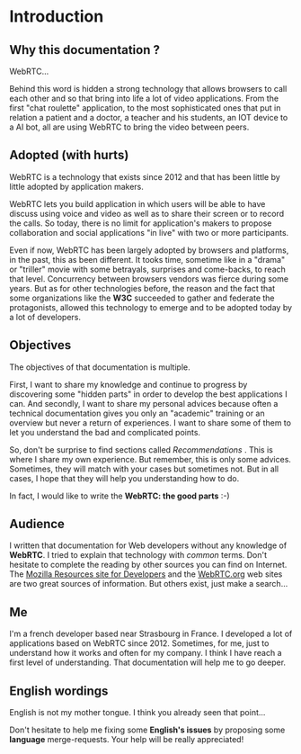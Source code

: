 # Introduction

## Why this documentation ?

WebRTC...

Behind this word is hidden a strong technology that allows browsers to call each other and so that bring into life a lot of video applications. From the first "chat roulette" application, to the most sophisticated ones that put in relation a patient and a doctor, a teacher and his students, an IOT device to a AI bot, all are using WebRTC to bring the video between peers.

## Adopted (with hurts)

WebRTC is a technology that exists since 2012 and that has been little by little adopted by application makers.

WebRTC lets you build application in which users will be able to have discuss using voice and video as well as to share their screen or to record the calls. So today, there is no limit for application's makers to propose collaboration and social applications "in live" with two or more participants.

Even if now, WebRTC has been largely adopted by browsers and platforms, in the past, this as been different. It tooks time, sometime like in a "drama" or "triller" movie with some betrayals, surprises and come-backs, to reach that level. Concurrency between browsers vendors was fierce during some years. But as for other technologies before, the reason and the fact that some organizations like the **W3C** succeeded to gather and federate the protagonists, allowed this technology to emerge and to be adopted today by a lot of developers.

## Objectives

The objectives of that documentation is multiple.

First, I want to share my knowledge and continue to progress by discovering some "hidden parts" in order to develop the best applications I can. And secondly, I want to share my personal advices because often a technical documentation gives you only an "academic" training or an overview but never a return of experiences. I want to share some of them to let you understand the bad and complicated points.

So, don't be surprise to find sections called _Recommendations_ . This is where I share my own experience. But remember, this is only some advices. Sometimes, they will match with your cases but sometimes not. But in all cases, I hope that they will help you understanding how to do.

In fact, I would like to write the **WebRTC: the good parts** :-)

## Audience

I written that documentation for Web developers without any knowledge of **WebRTC**. I tried to explain that technology with _common_ terms. Don't hesitate to complete the reading by other sources you can find on Internet. The [Mozilla Resources site for Developers](https://developer.mozilla.org/en-US/) and the [WebRTC.org](https://webrtc.org/) web sites are two great sources of information. But others exist, just make a search...

## Me

I'm a french developer based near Strasbourg in France. I developed a lot of applications based on WebRTC since 2012. Sometimes, for me, just to understand how it works and often for my company. I think I have reach a first level of understanding. That documentation will help me to go deeper.

## English wordings

English is not my mother tongue. I think you already seen that point...

Don't hesitate to help me fixing some **English's issues** by proposing some **language** merge-requests. Your help will be really appreciated!
